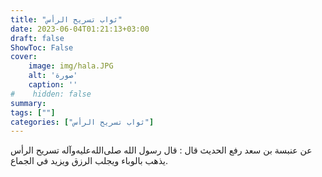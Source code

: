 ```yaml
---
title: "ثواب تسريح الرأس"
date: 2023-06-04T01:21:13+03:00
draft: false
ShowToc: False
cover:
    image: img/hala.JPG
    alt: 'صورة'
    caption: ''
#    hidden: false
summary: 
tags: [""]
categories: ["ثواب تسريح الرأس"]
---
```

عن عنبسة بن سعد رفع الحديث قال : قال
رسول الله صلى‌الله‌عليه‌وآله تسريح الرأس يذهب بالوباء ويجلب الرزق ويزيد في الجماع.

